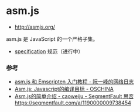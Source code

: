 # asm.js

- <http://asmjs.org/>

asm.js 是 JavaScript 的一个严格子集。

- [specification](http://asmjs.org/spec/latest/) 规范（进行中）

### 参考

- [asm.js 和 Emscripten 入门教程 - 阮一峰的网络日志](http://www.ruanyifeng.com/blog/2017/09/asmjs_emscripten.html)
- [Asm.js: Javascript的编译目标 - OSCHINA](https://www.oschina.net/translate/asmjs-javascript-compile-target)
- [Asm.js的简单介绍 - caoweiju  - SegmentFault 思否]()https://segmentfault.com/a/1190000009738454

